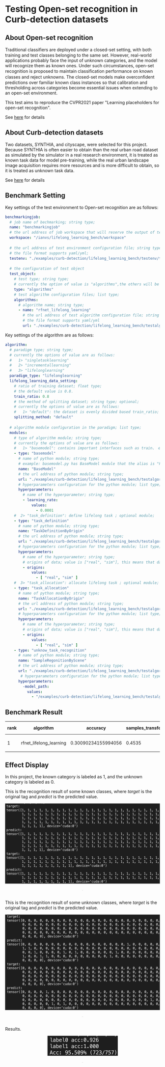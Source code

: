 # Testing Open-set recognition in Curb-detection datasets

## About Open-set recognition

Traditional classiﬁers are deployed under a closed-set setting, with both training and test classes belonging to the same set. However, real-world applications probably face the input of unknown categories, and the model will recognize them as known ones. Under such circumstances, open-set recognition is proposed to maintain classiﬁcation performance on known classes and reject unknowns. The closed-set models make overconﬁdent predictions over familiar known class instances so that calibration and thresholding across categories become essential issues when extending to an open-set environment.

This test aims to reproduce the CVPR2021 paper "Learning placeholders for open-set recognition".

See [here](https://github.com/Frank-lilinjie/ianvs/tree/main/docs/proposals/algorithms/lifelong-learning/Additional-documentation/Open-set_recognition_Learning_Placeholders.md) for details



## About Curb-detection datasets

Two datasets, SYNTHIA, and cityscape, were selected for this project. Because SYNTHIA is often easier to obtain than the real urban road dataset as simulated by the simulator in a real research environment, it is treated as known task data for model pre-training, while the real urban landscape image acquisition requires more resources and is more difficult to obtain, so it is treated as unknown task data.

See [here](https://github.com/Frank-lilinjie/ianvs/tree/main/docs/proposals/algorithms/lifelong-learning/Additional-documentation/curb_detetion_datasets.md) for details



## Benchmark Setting

Key settings of the test environment to Open-set recognition are as follows:

```yaml
benchmarkingjob:
  # job name of bechmarking; string type;
  name: "benchmarkingjob"
  # the url address of job workspace that will reserve the output of tests; string type;
  workspace: "/ianvs/lifelong_learning_bench/workspace"

  # the url address of test environment configuration file; string type;
  # the file format supports yaml/yml;
  testenv: "./examples/curb-detection/lifelong_learning_bench/testenv/testenv.yaml"

  # the configuration of test object
  test_object:
    # test type; string type;
    # currently the option of value is "algorithms",the others will be added in succession.
    type: "algorithms"
    # test algorithm configuration files; list type;
    algorithms:
      # algorithm name; string type;
      - name: "rfnet_lifelong_learning"
        # the url address of test algorithm configuration file; string type;
        # the file format supports yaml/yml
        url: "./examples/curb-detection/lifelong_learning_bench/testalgorithms/rfnet/rfnet_algorithm.yaml"
```

Key settings of the algorithm are as follows:

```yaml
algorithm:
  # paradigm type; string type;
  # currently the options of value are as follows:
  #   1> "singletasklearning"
  #   2> "incrementallearning"
  #   3> "lifelonglearning"
  paradigm_type: "lifelonglearning"
  lifelong_learning_data_setting:
    # ratio of training dataset; float type;
    # the default value is 0.8.
    train_ratio: 0.8
    # the method of splitting dataset; string type; optional;
    # currently the options of value are as follows:
    #   1> "default": the dataset is evenly divided based train_ratio;
    splitting_method: "default"

  # algorithm module configuration in the paradigm; list type;
  modules:
    # type of algorithm module; string type;
    # currently the options of value are as follows:
    #   1> "basemodel": contains important interfaces such as train、 eval、 predict and more; required module;
    - type: "basemodel"
      # name of python module; string type;
      # example: basemodel.py has BaseModel module that the alias is "FPN" for this benchmarking;
      name: "BaseModel"
      # the url address of python module; string type;
      url: "./examples/curb-detection/lifelong_learning_bench/testalgorithms/rfnet/basemodel.py"
      # hyperparameters configuration for the python module; list type;
      hyperparameters:
        # name of the hyperparameter; string type;
        - learning_rate:
            values:
              - 0.0001
    #  2> "task_definition": define lifelong task ; optional module;
    - type: "task_definition"
      # name of python module; string type;
      name: "TaskDefinitionByOrigin"
      # the url address of python module; string type;
      url: "./examples/curb-detection/lifelong_learning_bench/testalgorithms/rfnet/task_definition_by_origin.py"
      # hyperparameters configuration for the python module; list type;
      hyperparameters:
        # name of the hyperparameter; string type;
        # origins of data; value is ["real", "sim"], this means that data from real camera and simulator.
        - origins:
            values:
              - [ "real", "sim" ]
    #  3> "task_allocation": allocate lifelong task ; optional module;
    - type: "task_allocation"
      # name of python module; string type;
      name: "TaskAllocationByOrigin"
      # the url address of python module; string type;
      url: "./examples/curb-detection/lifelong_learning_bench/testalgorithms/rfnet/task_allocation_by_origin.py"
      # hyperparameters configuration for the python module; list type;
      hyperparameters:
        # name of the hyperparameter; string type;
        # origins of data; value is ["real", "sim"], this means that data from real camera and simulator.
        - origins:
            values:
              - [ "real", "sim" ]
    - type: "unknow_task_recognition"
      # name of python module; string type;
      name: "SampleRegonitionByScene"
      # the url address of python module; string type;
      url: "./examples/curb-detection/lifelong_learning_bench/testalgorithms/rfnet/unknow_task_recognition.py"
       # hyperparameters configuration for the python module; list type;
      hyperparameters:
        -model_path:
          values:
            - "/examples/curb-detection/lifelong_learning_bench/testalgorithms/rfnet/results/Epochofprose17.pth"
```



## Benchmark Result

| rank | algorithm               | accuracy            | samples_transfer_ratio | paradigm         | basemodel | task_definition        | task_allocation        | unseen_sample_recognition      | basemodel-learning_rate | task_definition-origins | task_allocation-origins | unseen_sample_recognition-model_path                         | time                | url                                                          |
| ---- | ----------------------- | ------------------- | ---------------------- | ---------------- | --------- | ---------------------- | ---------------------- | ------------------------------ | ----------------------- | ----------------------- | ----------------------- | ------------------------------------------------------------ | ------------------- | ------------------------------------------------------------ |
| 1    | rfnet_lifelong_learning | 0.30090234155994056 | 0.4535                 | lifelonglearning | BaseModel | TaskDefinitionByOrigin | TaskAllocationByOrigin | UnseenSampleRecognitionByScene | 0.0001                  | ['real', 'sim']         | ['real', 'sim']         | /examples/curb-detection/lifelong_learning_bench/testalgorithms/rfnet/results/Epochofprose17.pth | 2022-10-25 14:50:01 | /ianvs/lifelong_learning_bench/workspace/benchmarkingjob/rfnet_lifelong_learning/1dfff552-542f-11ed-b875-b07b25dd6922 |



## Effect Display

In this project, the known category is labeled as 1, and the unknown category is labeled as 0.

This is the recognition result of some known classes, where *target* is the original tag and *predict* is the predicted value.

<center>
  <img src="images/KnownResults.png" style="zoom: 50%;" />
  <br>
  <dir style="color:orange; border-bottom: 1px solid #d9d9d9;
              display: inline-block;
              color: #999;
              padding: 2px;">
  </dir>
</center>

This is the recognition result of some unknown classes, where *target* is the original tag and *predict* is the predicted value.

<center>
  <img src="images/UnknownResults.png" style="zoom: 50%;" />
  <br>
  <dir style="color:orange; border-bottom: 1px solid #d9d9d9;
              display: inline-block;
              color: #999;
              padding: 2px;">
  </dir>
</center>

Results.

<center>
  <img src="images/Results.png" style="zoom: 50%;" />
  <br>
  <dir style="color:orange; border-bottom: 1px solid #d9d9d9;
              display: inline-block;
              color: #999;
              padding: 2px;">
  </dir>
</center>
